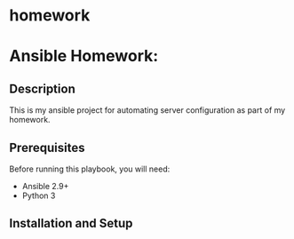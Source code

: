 # homework
# Ansible Homework: 

## Description
This is my ansible project for automating server configuration as part of my homework. 

## Prerequisites
Before running this playbook, you will need:
- Ansible 2.9+
- Python 3
## Installation and Setup
